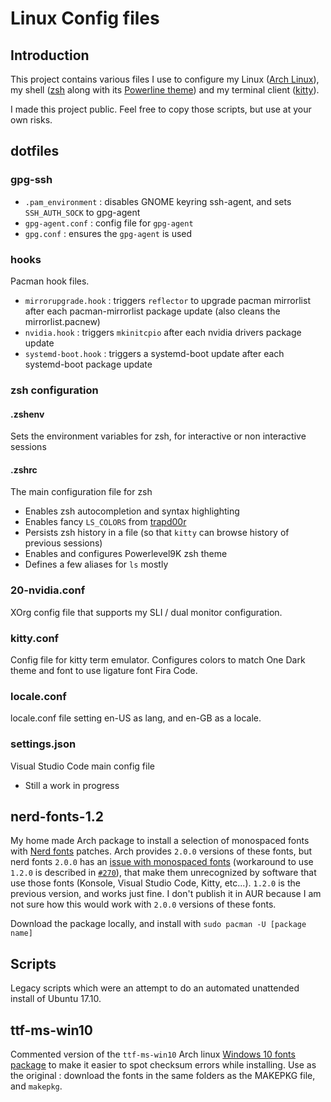 # Linux Config files

## Introduction

This project contains various files I use to configure my Linux ([Arch Linux](https://www.archlinux.org/)), my shell ([zsh](https://www.zsh.org/) along with its [Powerline theme](https://github.com/bhilburn/powerlevel9k)) and my terminal client ([kitty](https://sw.kovidgoyal.net/kitty/)).

I made this project public. Feel free to copy those scripts, but use at your own risks.

## dotfiles

### gpg-ssh

* `.pam_environment` : disables GNOME keyring ssh-agent, and sets `SSH_AUTH_SOCK` to gpg-agent
* `gpg-agent.conf` : config file for `gpg-agent`
* `gpg.conf` : ensures the `gpg-agent` is used

### hooks

Pacman hook files.

* `mirrorupgrade.hook` : triggers `reflector` to upgrade pacman mirrorlist after each pacman-mirrorlist package update (also cleans the mirrorlist.pacnew)
* `nvidia.hook` : triggers `mkinitcpio` after each nvidia drivers package update
* `systemd-boot.hook` : triggers a systemd-boot update after each systemd-boot package update

### zsh configuration

#### .zshenv

Sets the environment variables for zsh, for interactive or non interactive sessions

#### .zshrc

The main configuration file for zsh

* Enables zsh autocompletion and syntax highlighting
* Enables fancy `LS_COLORS` from [trapd00r](https://github.com/trapd00r/LS_COLORS)
* Persists zsh history in a file (so that `kitty` can browse history of previous sessions)
* Enables and configures Powerlevel9K zsh theme
* Defines a few aliases for `ls` mostly

### 20-nvidia.conf

XOrg config file that supports my SLI / dual monitor configuration.

### kitty.conf

Config file for kitty term emulator. Configures colors to match One Dark theme and font to use ligature font Fira Code.

### locale.conf

locale.conf file setting en-US as lang, and en-GB as a locale.

### settings.json

Visual Studio Code main config file

* Still a work in progress

## nerd-fonts-1.2

My home made Arch package to install a selection of monospaced fonts with [Nerd fonts](https://github.com/ryanoasis/nerd-fonts) patches. Arch provides `2.0.0` versions of these fonts, but nerd fonts `2.0.0` has an [issue with monospaced fonts](https://github.com/ryanoasis/nerd-fonts/issues/323) (workaround to use `1.2.0` is described in [`#270`](https://github.com/ryanoasis/nerd-fonts/issues/270)), that make them unrecognized by software that use those fonts (Konsole, Visual Studio Code, Kitty, etc...).
`1.2.0` is the previous version, and works just fine. I don't publish it in AUR because I am not sure how this would work with `2.0.0` versions of these fonts.

Download the package locally, and install with `sudo pacman -U [package name]`

## Scripts

Legacy scripts which were an attempt to do an automated unattended install of Ubuntu 17.10.

## ttf-ms-win10

Commented version of the `ttf-ms-win10` Arch linux [Windows 10 fonts package](https://aur.archlinux.org/packages/ttf-ms-win10/) to make it easier to spot checksum errors while installing. Use as the original : download the fonts in the same folders as the MAKEPKG file, and `makepkg`.
